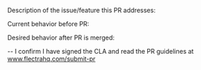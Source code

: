 Description of the issue/feature this PR addresses:

Current behavior before PR:

Desired behavior after PR is merged:


--
I confirm I have signed the CLA and read the PR guidelines at www.flectrahq.com/submit-pr
